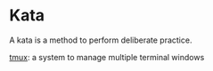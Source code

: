 # Kata

A kata is a method to perform deliberate practice. 

[tmux](tmux.md): a system to manage multiple terminal windows
